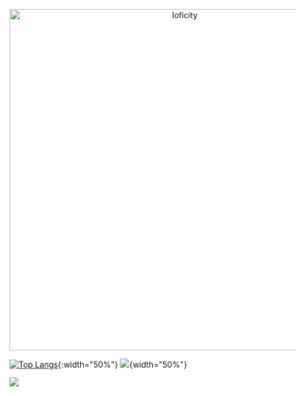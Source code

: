 
<p align="center">
<img alt="loficity" width="600px" src="https://github.com/HyunCafe/HyunCafe/raw/main/assests/loficity.gif"</img>
</p>

[![Top Langs](https://github-readme-stats.vercel.app/api/top-langs/?username=cl1169451697&layout=compact)](https://github.com/cl1169451697){:width="50%"}
![](https://github-readme-activity-graph.cyclic.app/graph?username=cl1169451697&theme=dracula){width="50%"}


![](https://img.shields.io/badge/java-1.0-brightgreen)

